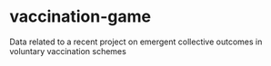 # vaccination-game
Data related to a recent project on emergent collective outcomes in voluntary vaccination schemes
